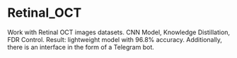 # Retinal_OCT
Work with Retinal OCT images datasets. CNN Model, Knowledge Distillation, FDR Control. Result: lightweight model with 96.8% accuracy. Additionally, there is an interface in the form of a Telegram bot.
